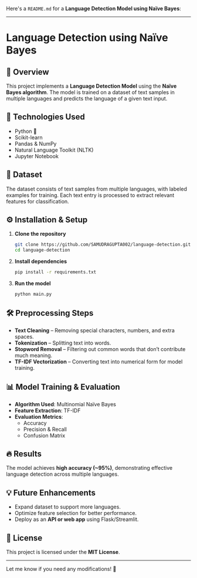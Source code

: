 Here's a `README.md` for a **Language Detection Model using Naïve Bayes**:  

---

# **Language Detection using Naïve Bayes**  

## 📌 Overview  
This project implements a **Language Detection Model** using the **Naïve Bayes algorithm**. The model is trained on a dataset of text samples in multiple languages and predicts the language of a given text input.  

## 🚀 Technologies Used  
- Python 🐍  
- Scikit-learn  
- Pandas & NumPy  
- Natural Language Toolkit (NLTK)  
- Jupyter Notebook  

## 📂 Dataset  
The dataset consists of text samples from multiple languages, with labeled examples for training. Each text entry is processed to extract relevant features for classification.  

## ⚙️ Installation & Setup  
1. **Clone the repository**  
   ```sh
   git clone https://github.com/SAMUDRAGUPTA002/language-detection.git
   cd language-detection
   ```
2. **Install dependencies**  
   ```sh
   pip install -r requirements.txt
   ```
3. **Run the model**  
   ```sh
   python main.py
   ```

## 🛠️ Preprocessing Steps  
- **Text Cleaning** – Removing special characters, numbers, and extra spaces.  
- **Tokenization** – Splitting text into words.  
- **Stopword Removal** – Filtering out common words that don’t contribute much meaning.  
- **TF-IDF Vectorization** – Converting text into numerical form for model training.  

## 📊 Model Training & Evaluation  
- **Algorithm Used**: Multinomial Naïve Bayes  
- **Feature Extraction**: TF-IDF  
- **Evaluation Metrics**:  
  - Accuracy  
  - Precision & Recall  
  - Confusion Matrix  

## 🔥 Results  
The model achieves **high accuracy (~95%)**, demonstrating effective language detection across multiple languages.  

## 💡 Future Enhancements  
- Expand dataset to support more languages.  
- Optimize feature selection for better performance.  
- Deploy as an **API or web app** using Flask/Streamlit.  

## 📜 License  
This project is licensed under the **MIT License**.  

---

Let me know if you need any modifications! 🚀
